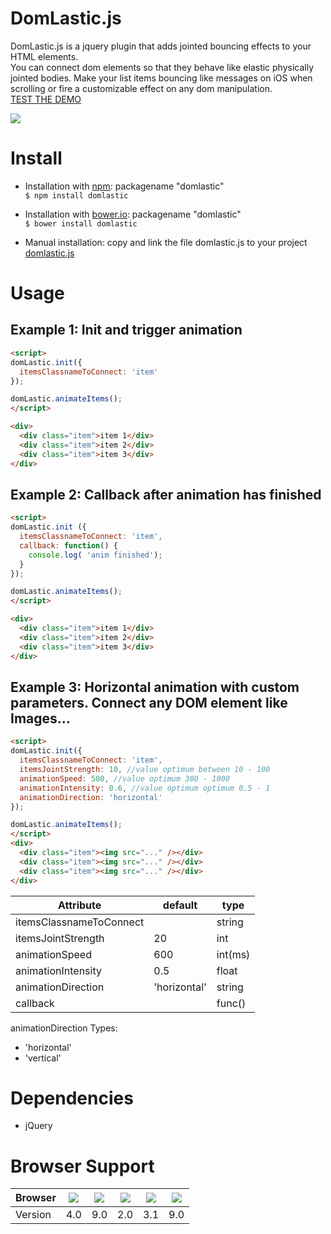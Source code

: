 # DomLastic.js

DomLastic.js is a jquery plugin that adds jointed bouncing effects to your HTML elements.    
You can connect dom elements so that they behave like elastic physically jointed bodies.
Make your list items bouncing like messages on iOS when scrolling or fire a customizable effect on any dom manipulation.
<br><a target="_blank" href="http://www.ymc.ch/sandbox/domlastic/demo/index.html">TEST THE DEMO</a>

<a target="_blank" href="https://ymc-thzi.github.io/domlastic/demo/"><img src="https://raw.githubusercontent.com/ymc-thzi/domlastic/master/demo/domlasticdemo.gif"></a>

# Install

- Installation with <a target="_blank" href="https://www.npmjs.com/package/domlastic">npm</a>: packagename "domlastic"    
`$ npm install domlastic`

- Installation with <a target="_blank" href="https://libraries.io/bower/domlastic">bower.io</a>: packagename "domlastic"    
`$ bower install domlastic`

- Manual installation: copy and link the file domlastic.js to your project    
[domlastic.js][1]

 [1]: https://github.com/ymc-thzi/domlastic/blob/master/dist/domlastic.js


# Usage

## Example 1: Init and trigger animation

```html
<script>
domLastic.init({
  itemsClassnameToConnect: 'item'
});

domLastic.animateItems();
</script>

<div>
  <div class="item">item 1</div>
  <div class="item">item 2</div>
  <div class="item">item 3</div>
</div>
```

## Example 2: Callback after animation has finished


```html
<script>
domLastic.init ({
  itemsClassnameToConnect: 'item',
  callback: function() {
    console.log( 'anim finished');
  }
});

domLastic.animateItems();
</script>

<div>
  <div class="item">item 1</div>
  <div class="item">item 2</div>
  <div class="item">item 3</div>
</div>
```


## Example 3: Horizontal animation with custom parameters. Connect any DOM element like Images...

```html
<script>
domLastic.init({
  itemsClassnameToConnect: 'item',
  itemsJointStrength: 10, //value optimum between 10 - 100
  animationSpeed: 500, //value optimum 300 - 1000
  animationIntensity: 0.6, //value optimum optimum 0.5 - 1
  animationDirection: 'horizontal'
});

domLastic.animateItems();
</script>
<div>
  <div class="item"><img src="..." /></div>
  <div class="item"><img src="..." /></div>
  <div class="item"><img src="..." /></div>
</div>
```

| Attribute               | default       | type   |
| ----------------------- | ------------- | ------ |
| itemsClassnameToConnect |               | string |
| itemsJointStrength      | 20            | int    |
| animationSpeed          | 600           | int(ms)|
| animationIntensity      | 0.5           | float  |
| animationDirection      | 'horizontal'  | string |
| callback                |               | func() |

animationDirection Types:

* 'horizontal'
* 'vertical'

# Dependencies
* jQuery

# Browser Support
| Browser  | <img src="http://www.w3schools.com/images/compatible_chrome.gif">  | <img src="http://www.w3schools.com/images/compatible_ie.gif"> | <img src="http://www.w3schools.com/images/compatible_firefox.gif"> | <img src="http://www.w3schools.com/images/compatible_safari.gif"> | <img src="http://www.w3schools.com/images/compatible_opera.gif"> |
| -------- | -------------------------------------------------------------------| --------------------------------------------------------------|--------------------------------------------------------------------|-------------------------------------------------------------------|------------------------------------------------------------------|
| Version  | 4.0                                                                | 9.0                                                           | 2.0                                                                | 3.1                                                               | 9.0                                                              |
